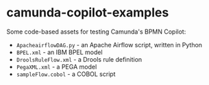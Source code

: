 # camunda-copilot-examples

Some code-based assets for testing Camunda's BPMN Copilot:

- `ApacheairflowDAG.py` - an Apache Airflow script, written in Python
- `BPEL.xml` - an IBM BPEL model
- `DroolsRuleFlow.xml` - a Drools rule definition
- `PegaXML.xml` - a PEGA model
- `sampleFlow.cobol` - a COBOL script
